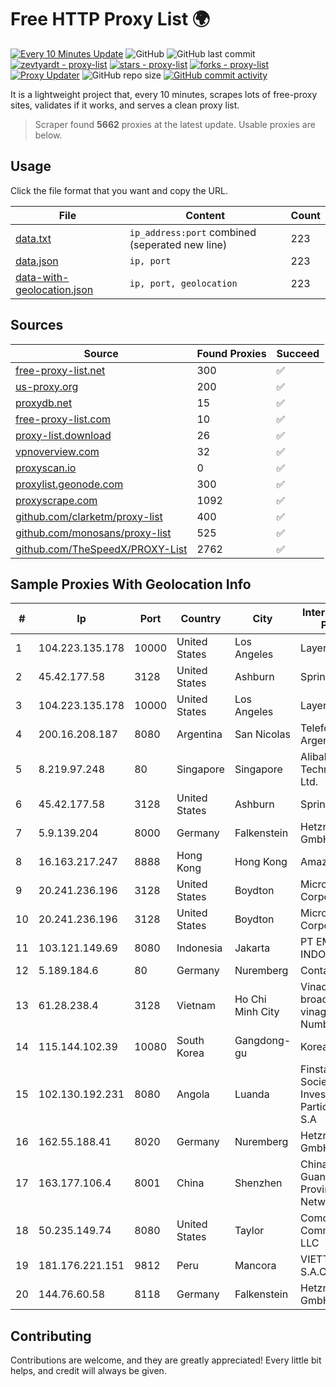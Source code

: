 
# Free HTTP Proxy List 🌍

[![Every 10 Minutes Update](https://github.com/mertguvencli/http-proxy-list/actions/workflows/main.yml/badge.svg?branch=main)](https://github.com/mertguvencli/http-proxy-list/actions/workflows/main.yml)
![GitHub](https://img.shields.io/github/license/mertguvencli/http-proxy-list)
![GitHub last commit](https://img.shields.io/github/last-commit/mertguvencli/http-proxy-list)
[![zevtyardt - proxy-list](https://img.shields.io/static/v1?label=zevtyardt&message=proxy-list&color=blue&logo=github)](https://github.com/zevtyardt/proxy-list "Go to GitHub repo")
[![stars - proxy-list](https://img.shields.io/github/stars/zevtyardt/proxy-list?style=social)](https://github.com/zevtyardt/proxy-list)
[![forks - proxy-list](https://img.shields.io/github/forks/zevtyardt/proxy-list?style=social)](https://github.com/zevtyardt/proxy-list)
[![Proxy Updater](https://github.com/zevtyardt/proxy-list/workflows/Proxy%20Updater/badge.svg)](https://github.com/zevtyardt/proxy-list/actions?query=workflow:"Proxy+Updater")
![GitHub repo size](https://img.shields.io/github/repo-size/zevtyardt/proxy-list)
[![GitHub commit activity](https://img.shields.io/github/commit-activity/m/zevtyardt/proxy-list?logo=commits)](https://github.com/zevtyardt/proxy-list/commits/main)

It is a lightweight project that, every 10 minutes, scrapes lots of free-proxy sites, validates if it works, and serves a clean proxy list.

> Scraper found **5662** proxies at the latest update. Usable proxies are below.

## Usage

Click the file format that you want and copy the URL.

|File|Content|Count|
|----|-------|-----|
|[data.txt](https://raw.githubusercontent.com/mertguvencli/http-proxy-list/main/proxy-list/data.txt)|`ip_address:port` combined (seperated new line)|223|
|[data.json](https://raw.githubusercontent.com/mertguvencli/http-proxy-list/main/proxy-list/data.json)|`ip, port`|223|
|[data-with-geolocation.json](https://raw.githubusercontent.com/mertguvencli/http-proxy-list/main/proxy-list/data-with-geolocation.json)|`ip, port, geolocation`|223|

## Sources

|Source|Found Proxies|Succeed|
|------|-------------|-------|
|[free-proxy-list.net](https://free-proxy-list.net)|300|✅|
|[us-proxy.org](https://www.us-proxy.org)|200|✅|
|[proxydb.net](http://proxydb.net)|15|✅|
|[free-proxy-list.com](https://free-proxy-list.com/?page=&port=&type%5B%5D=http&type%5B%5D=https&up_time=0&search=Search)|10|✅|
|[proxy-list.download](https://www.proxy-list.download/HTTP)|26|✅|
|[vpnoverview.com](https://vpnoverview.com/privacy/anonymous-browsing/free-proxy-servers)|32|✅|
|[proxyscan.io](https://www.proxyscan.io)|0|✅|
|[proxylist.geonode.com](https://proxylist.geonode.com/api/proxy-list?limit=300&page=1&sort_by=lastChecked&sort_type=desc&protocols=http,https)|300|✅|
|[proxyscrape.com](https://api.proxyscrape.com/v2/?request=displayproxies&protocol=http&timeout=10000&country=all&ssl=all&anonymity=all)|1092|✅|
|[github.com/clarketm/proxy-list](https://raw.githubusercontent.com/clarketm/proxy-list/master/proxy-list-raw.txt)|400|✅|
|[github.com/monosans/proxy-list](https://raw.githubusercontent.com/monosans/proxy-list/main/proxies/http.txt)|525|✅|
|[github.com/TheSpeedX/PROXY-List](https://raw.githubusercontent.com/TheSpeedX/PROXY-List/master/http.txt)|2762|✅|


## Sample Proxies With Geolocation Info

|#|Ip|Port|Country|City|Internet Service Provider|
|-|--|----|-------|----|-------------------------|
|1|104.223.135.178|10000|United States|Los Angeles|LayerHost|
|2|45.42.177.58|3128|United States|Ashburn|Sprint|
|3|104.223.135.178|10000|United States|Los Angeles|LayerHost|
|4|200.16.208.187|8080|Argentina|San Nicolas|Telefonica de Argentina|
|5|8.219.97.248|80|Singapore|Singapore|Alibaba (US) Technology Co., Ltd.|
|6|45.42.177.58|3128|United States|Ashburn|Sprint|
|7|5.9.139.204|8000|Germany|Falkenstein|Hetzner Online GmbH|
|8|16.163.217.247|8888|Hong Kong|Hong Kong|Amazon.com|
|9|20.241.236.196|3128|United States|Boydton|Microsoft Corporation|
|10|20.241.236.196|3128|United States|Boydton|Microsoft Corporation|
|11|103.121.149.69|8080|Indonesia|Jakarta|PT EMERIO INDONESIA|
|12|5.189.184.6|80|Germany|Nuremberg|Contabo GmbH|
|13|61.28.238.4|3128|Vietnam|Ho Chi Minh City|Vinadata broadcast via vinagame AS Number|
|14|115.144.102.39|10080|South Korea|Gangdong-gu|Korea Telecom|
|15|102.130.192.231|8080|Angola|Luanda|Finstar - Sociedade de Investimento e Participacoes S.A|
|16|162.55.188.41|8020|Germany|Nuremberg|Hetzner Online GmbH|
|17|163.177.106.4|8001|China|Shenzhen|China Unicom Guangdong Province Network|
|18|50.235.149.74|8080|United States|Taylor|Comcast Cable Communications, LLC|
|19|181.176.221.151|9812|Peru|Mancora|VIETTEL PERÚ S.A.C.|
|20|144.76.60.58|8118|Germany|Falkenstein|Hetzner Online GmbH|



## Contributing

Contributions are welcome, and they are greatly appreciated! Every
little bit helps, and credit will always be given.

